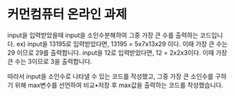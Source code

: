 # 커먼컴퓨터 온라인 과제

input을 입력받았을때 input을 소인수분해하여 그중 가장 큰 수를 출력하는 코드입니다.
ex) input을 13195로 입력받았다면, 13195 = 5x7x13x29 이다. 이때 가장 큰 수는 29 이므로 29를 출력합니다.
input을 12로 입력받았다면, 12 = 2x2x3이다. 이때 가장 큰 수는 3이므로 3을 출력합니다.


따라서 input을 소인수로 나타낼 수 있는 코드를 작성했고, 그중 가장 큰 소인수를 구하기 위해 max변수를 선언하여 비교•저장 후 max값을 출력하는 코드를 작성했습니다.
